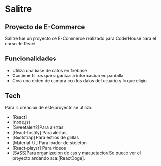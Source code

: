 # Salitre
## Proyecto de E-Commerce

[]()

Salitre fue un proyecto de E-Commerce realizado para CoderHouse para el
curso de React.

## Funcionalidades

- Utiliza una base de datos en firebase
- Contiene filtros que organiza la informacion en pantalla
- Crea una orden de compra con los datos del usuario y lo que eligio



## Tech

Para la creacion de este proyecto se utilizo:

- [React]
- [node.js] 
- [Sweetalert2]Para alertas 
- [React-tostify] Para alertas 
- [Bootstrap] Para estilos de grillas
- [Material-UI] Para loader de skeleton
- [React-player] Para videos 
- [SASS]Para organizacion de css y maquetacion
Se puede ver el proyecto andando aca:[ReactDoge].



  
   